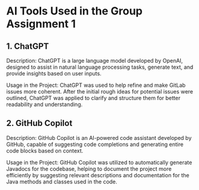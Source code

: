 # AI Tools Used in the Group Assignment 1

## 1. ChatGPT
Description: ChatGPT is a large language model developed by OpenAI, designed to assist in natural language processing tasks, generate text, and provide insights based on user inputs.

Usage in the Project: ChatGPT was used to help refine and make GitLab issues more coherent. After the initial rough ideas for potential issues were outlined, ChatGPT was applied to clarify and structure them for better readability and understanding.

## 2. GitHub Copilot
Description: GitHub Copilot is an AI-powered code assistant developed by GitHub, capable of suggesting code completions and generating entire code blocks based on context.

Usage in the Project: GitHub Copilot was utilized to automatically generate Javadocs for the codebase, helping to document the project more efficiently by suggesting relevant descriptions and documentation for the Java methods and classes used in the code.
